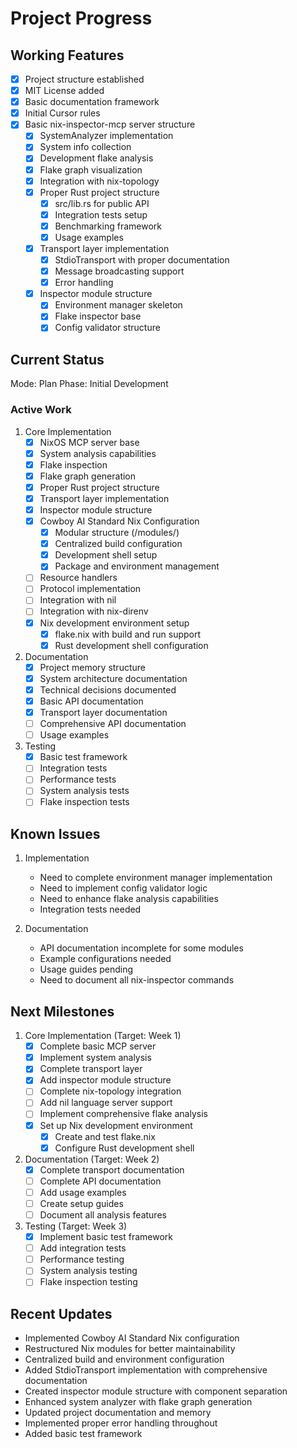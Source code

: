 # Project Progress

## Working Features
- [x] Project structure established
- [x] MIT License added
- [x] Basic documentation framework
- [x] Initial Cursor rules
- [x] Basic nix-inspector-mcp server structure
  - [x] SystemAnalyzer implementation
  - [x] System info collection
  - [x] Development flake analysis
  - [x] Flake graph visualization
  - [x] Integration with nix-topology
  - [x] Proper Rust project structure
    - [x] src/lib.rs for public API
    - [x] Integration tests setup
    - [x] Benchmarking framework
    - [x] Usage examples
  - [x] Transport layer implementation
    - [x] StdioTransport with proper documentation
    - [x] Message broadcasting support
    - [x] Error handling
  - [x] Inspector module structure
    - [x] Environment manager skeleton
    - [x] Flake inspector base
    - [x] Config validator structure

## Current Status
Mode: Plan
Phase: Initial Development

### Active Work
1. Core Implementation
   - [x] NixOS MCP server base
   - [x] System analysis capabilities
   - [x] Flake inspection
   - [x] Flake graph generation
   - [x] Proper Rust project structure
   - [x] Transport layer implementation
   - [x] Inspector module structure
   - [x] Cowboy AI Standard Nix Configuration
     - [x] Modular structure (/modules/)
     - [x] Centralized build configuration
     - [x] Development shell setup
     - [x] Package and environment management
   - [ ] Resource handlers
   - [ ] Protocol implementation
   - [ ] Integration with nil
   - [ ] Integration with nix-direnv
   - [x] Nix development environment setup
     - [x] flake.nix with build and run support
     - [x] Rust development shell configuration

2. Documentation
   - [x] Project memory structure
   - [x] System architecture documentation
   - [x] Technical decisions documented
   - [x] Basic API documentation
   - [x] Transport layer documentation
   - [ ] Comprehensive API documentation
   - [ ] Usage examples

3. Testing
   - [x] Basic test framework
   - [ ] Integration tests
   - [ ] Performance tests
   - [ ] System analysis tests
   - [ ] Flake inspection tests

## Known Issues
1. Implementation
   - Need to complete environment manager implementation
   - Need to implement config validator logic
   - Need to enhance flake analysis capabilities
   - Integration tests needed

2. Documentation
   - API documentation incomplete for some modules
   - Example configurations needed
   - Usage guides pending
   - Need to document all nix-inspector commands

## Next Milestones
1. Core Implementation (Target: Week 1)
   - [x] Complete basic MCP server
   - [x] Implement system analysis
   - [x] Complete transport layer
   - [x] Add inspector module structure
   - [ ] Complete nix-topology integration
   - [ ] Add nil language server support
   - [ ] Implement comprehensive flake analysis
   - [x] Set up Nix development environment
     - [x] Create and test flake.nix
     - [x] Configure Rust development shell

2. Documentation (Target: Week 2)
   - [x] Complete transport documentation
   - [ ] Complete API documentation
   - [ ] Add usage examples
   - [ ] Create setup guides
   - [ ] Document all analysis features

3. Testing (Target: Week 3)
   - [x] Implement basic test framework
   - [ ] Add integration tests
   - [ ] Performance testing
   - [ ] System analysis testing
   - [ ] Flake inspection testing

## Recent Updates
- Implemented Cowboy AI Standard Nix configuration
- Restructured Nix modules for better maintainability
- Centralized build and environment configuration
- Added StdioTransport implementation with comprehensive documentation
- Created inspector module structure with component separation
- Enhanced system analyzer with flake graph generation
- Updated project documentation and memory
- Implemented proper error handling throughout
- Added basic test framework 
